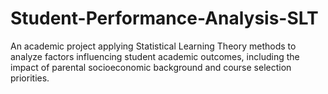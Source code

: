 # Student-Performance-Analysis-SLT
An academic project applying Statistical Learning Theory methods to analyze factors influencing student academic outcomes, including the impact of parental socioeconomic background and course selection priorities.
